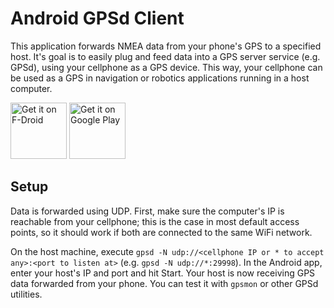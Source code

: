 # Android GPSd Client

This application forwards NMEA data from your phone's GPS to a specified host. It's goal is to easily plug and feed data into a GPS server service (e.g. GPSd), using your cellphone as a GPS device. This way, your cellphone can be used as a GPS in navigation or robotics applications running in a host computer.

[<img src="https://fdroid.gitlab.io/artwork/badge/get-it-on.png"
     alt="Get it on F-Droid"
     height="90">](https://f-droid.org/packages/io.github.tiagoshibata.gpsdclient/)
[<img src="https://play.google.com/intl/en_us/badges/images/generic/en-play-badge.png"
     alt="Get it on Google Play"
     height="90">](https://play.google.com/store/apps/details?id=io.github.tiagoshibata.gpsdclient)

## Setup

Data is forwarded using UDP. First, make sure the computer's IP is reachable from your cellphone; this is the case in most default access points, so it should work if both are connected to the same WiFi network.

On the host machine, execute `gpsd -N udp://<cellphone IP or * to accept any>:<port to listen at>` (e.g. `gpsd -N udp://*:29998`). In the Android app, enter your host's IP and port and hit Start. Your host is now receiving GPS data forwarded from your phone. You can test it with `gpsmon` or other GPSd utilities.
